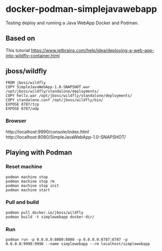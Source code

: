 # docker-podman-simplejavawebapp

Testing deploy and running a  Java WebApp Docker and Podman.

## Based on
This tutorial
https://www.jetbrains.com/help/idea/deploying-a-web-app-into-wildfly-container.html

## jboss/wildfly
```
FROM jboss/wildfly
COPY SimpleJavaWebApp-1.0-SNAPSHOT.war /opt/jboss/wildfly/standalone/deployments/
COPY hello.war /opt/jboss/wildfly/standalone/deployments/
COPY standalone.conf /opt/jboss/wildfly/bin/
EXPOSE 8787/tcp
EXPOSE 8787/udp
```

### Browser
http://localhost:9990/console/index.html
http://localhost:8080/SimpleJavaWebApp-1.0-SNAPSHOT/

## Playing with Podman

### Reset machine
```
podman machine stop
podman machine stop rm
podman machine stop init
podman machine start
```

### Pull and build
```
podman pull docker.io/jboss/wildfly
podman build -t simplewebapp docker-dir/
```

### Run
```
podman run -p 0.0.0.0:8080:8080 -p 0.0.0.0:8787:8787 -p 0.0.0.0:9990:9990 --name simplewebapp --rm localhost/simplewebapp
```



